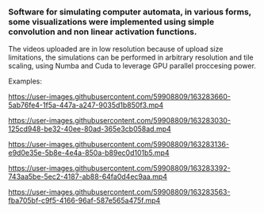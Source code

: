 ### Software for simulating computer automata, in various forms, some visualizations were implemented using simple convolution and non linear activation functions.
The videos uploaded are in low resolution because of upload size limitations, the simulations can be performed in arbitrary resolution and tile scaling, using Numba and Cuda to leverage GPU parallel proccesing power.

Examples:


https://user-images.githubusercontent.com/59908809/163283660-5ab76fe4-1f5a-447a-a247-9035d1b850f3.mp4


https://user-images.githubusercontent.com/59908809/163283030-125cd948-be32-40ee-80ad-365e3cb058ad.mp4


https://user-images.githubusercontent.com/59908809/163283136-e9d0e35e-5b8e-4e4a-850a-b89ec0d101b5.mp4


https://user-images.githubusercontent.com/59908809/163283392-743aa5be-5ec2-4187-ab88-64fa0d4ec9aa.mp4


https://user-images.githubusercontent.com/59908809/163283563-fba705bf-c9f5-4166-96af-587e565a475f.mp4


